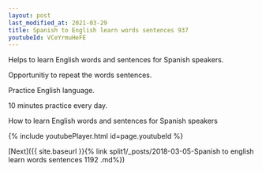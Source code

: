 ```yaml
---
layout: post
last_modified_at: 2021-03-29
title: Spanish to English learn words sentences 937 
youtubeId: VCeYrmuHeFE
---
```

 
 
Helps to learn English words and sentences for Spanish speakers.

Opportunitiy to repeat the words sentences. 

Practice English language. 
 
10 minutes practice every day. 
 
How to learn English words and sentences for Spanish speakers 
 
{% include youtubePlayer.html id=page.youtubeId %}
 
 
[Next]({{ site.baseurl }}{% link  split1/_posts/2018-03-05-Spanish to english learn words sentences 1192 .md%})
 
